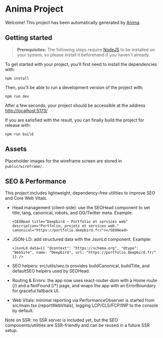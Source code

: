 # Anima Project

Welcome! This project has been automatically generated by [Anima](https://animaapp.com/).

## Getting started

> **Prerequisites:**
> The following steps require [NodeJS](https://nodejs.org/en/) to be installed on your system, so please
> install it beforehand if you haven't already.

To get started with your project, you'll first need to install the dependencies with:

```
npm install
```

Then, you'll be able to run a development version of the project with:

```
npm run dev
```

After a few seconds, your project should be accessible at the address
[http://localhost:5173/](http://localhost:5173/)


If you are satisfied with the result, you can finally build the project for release with:

```
npm run build
```

## Assets

Placeholder images for the wireframe screen are stored in `public/wireframe/`.


## SEO & Performance

This project includes lightweight, dependency-free utilities to improve SEO and Core Web Vitals.

- Head management (client-side): use the SEOHead component to set title, lang, canonical, robots, and OG/Twitter meta.
  Example:
  
  ```tsx
  <SEOHead title="Deepbird — Portfolio et services web" description="Portfolio, projets et services web." canonical="https://portfolio.deepbird.fr/"></SEOHead>
  ```

- JSON-LD: add structured data with the JsonLd component.
  Example:
  
  ```tsx
  <JsonLd data={{ "@context": "https://schema.org", "@type": "WebSite", name: "Deepbird", url: "https://portfolio.deepbird.fr/" }} />
  ```

- SEO helpers: src/utils/seo.ts provides buildCanonical, buildTitle, and defaultSEO helpers used by SEOHead.

- Routing & Errors: the app now uses react-router-dom with a Home route (/) and a NotFound (/*) page, and wraps the app with an ErrorBoundary for graceful fallback UI.

- Web Vitals: minimal reporting via PerformanceObserver is started from src/main.tsx (reportWebVitals), logging LCP/CLS/FCP/INP to the console by default.

Note on SSR: no SSR server is included yet, but the SEO components/utilities are SSR-friendly and can be reused in a future SSR setup.

